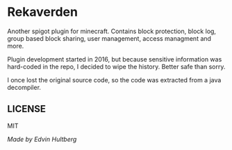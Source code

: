 # Rekaverden

Another spigot plugin for minecraft. Contains block protection, block log, group based block sharing, user management, access managment and more.

Plugin development started in 2016, but because sensitive information was hard-coded in the repo, I decided to wipe the history. Better safe than sorry.

I once lost the original source code, so the code was extracted from a java decompiler.

## LICENSE

MIT


*Made by Edvin Hultberg*

